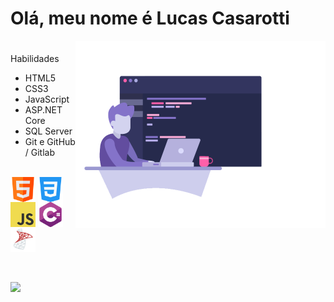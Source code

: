 <h1> Olá, meu nome é Lucas Casarotti</h1>
<img src="https://github.com/Lucas-Casarotti/Lucas-Casarotti/blob/main/ilustration.png" min-width="400" max-width="400" width="400" align="right" alt="Lucas Casarotti" />
<h1 align="center"></h1>
<p>Habilidades</p>
<ul>
  <li>HTML5</li>
  <li>CSS3</li>
  <li>JavaScript</li>
  <li>ASP.NET Core</li>
  <li>SQL Server</li>
  <li>Git e GitHub / Gitlab</li>
</ul>    
<div style="display: inline_block"><br>
  <img align="center" alt="HTML5" height="40" width="40" src="https://github.com/Lucas-Casarotti/Images/blob/main/html.png">
  <img align="center" alt="CSS3" height="40" width="40" src="https://github.com/Lucas-Casarotti/Images/blob/main/css-3.png">
  <img align="center" alt="js" height="40" width="40" src="https://github.com/Lucas-Casarotti/Images/blob/main/javascript.png">
  <img align="center" alt="Csharp" height="40" width="40" src="https://github.com/Lucas-Casarotti/Images/blob/main/c-sharp.png">
  <img align="center" alt="SQL" height="40" width="40" src="https://github.com/Lucas-Casarotti/Images/blob/main/SQL.png">
</div>
<br>
<br>
<p align="left">
  <a href="https://www.linkedin.com/in/lucas-casarotti-655680172/:" alt="Linkedin">
  <img src="https://img.shields.io/badge/-Linkedin-0e76a8?style=for-the-badge&logo=Linkedin&logoColor=white&link=https://www.linkedin.com/in/lucas-casarotti-655680172/" /></a>
</p>  

